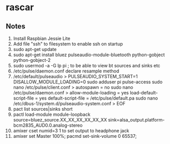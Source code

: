 # rascar

## Notes
1. Install Raspbian Jessie Lite
2. Add file "ssh" to filesystem to enable ssh on startup
3. sudo apt-get update
4. sudo apt-get install bluez pulseaudio-module-bluetooth python-gobject python-gobject-2
5. sudo usermod -a -G lp pi ; to be able to view bt sources and sinks etc
6. /etc/pulse/daemon.conf declare resample method
7. /etc/default/pulseaudio >    PULSEAUDIO_SYSTEM_START=1 DISALLOW_MODULE_LOADING=0
sudo adduser pi pulse-access
sudo nano /etc/pulse/client.conf > autospawn = no
sudo nano /etc/pulse/daemon.conf >    allow-module-loading = yes load-default-script-file = yes default-script-file = /etc/pulse/default.pa
sudo nano /etc/dbus-1/system.d/pulseaudio-system.conf > 
    <policy user="pulse">
          <allow own="org.pulseaudio.Server"/>
          <allow send_destination="org.bluez"/>
          <allow send_interface="org.bluez.Manager"/>
    </policy> EOF
8. pact list sources|sinks short
9. pactl load-module module-loopback source=bluez_source.XX_XX_XX_XX_XX_XX sink=alsa_output.platform-bcm2835_AUD0.0.analog-stereo
10. amixer cset numid=3 1 to set output to headphone jack
11. amixer set Master 100%; pacmd set-sink-volume 0 65537;

